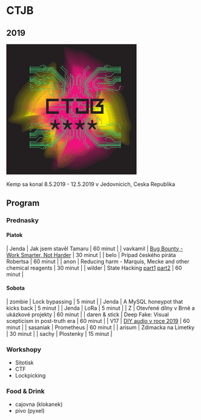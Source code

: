 # CTJB

## 2019

![art](2019/ctjb-art.png)

Kemp sa konal 8.5.2019 - 12.5.2019 v Jedovnicich, Ceska Republika

## Program

### Prednasky

#### Piatok

| Jenda | Jak jsem stavěl Tamaru | 60 minut |
| vavkamil | [Bug Bounty - Work Smarter, Not Harder](2019/bugbounty.pdf) | 30 minut |
| belo | Prípad českého piráta Robertsa | 60 minut |
| anon | Reducing harm - Marquis, Mecke and other chemical reagents | 30 minut |
| wilder | State Hacking [part1](https://slides.com/nethemba/how-to-achieve-both-economic-and-personal-freedom-using-globality-and-flexibility/) [part2](https://slides.com/nethemba/financial-freedom-using-cryptocurrencies-27/) | 60 minut |

#### Sobota

| zombie | Lock bypassing | 5 minut |
| Jenda | A MySQL honeypot that kicks back | 5 minut |
| Jenda | LoRa | 5 minut |
| Z | Otevřené dílny v Brně a ukázkové projekty | 60 minut |
| daren & stick | Deep Fake: Visual scepticism in post-truth era | 60 minut |
| V17 | [DIY audio v roce 2019](2019/diy_audio.pdf) | 60 minut |
| sasaniak | Prometheus | 60 minut |
| arisum | Zdimacka na Limetky  | 30 minut |
| sachy | Plostenky | 15 minut |

### Workshopy

* Sitotisk
* CTF
* Lockpicking

### Food & Drink

* cajovna (klokanek)
* pivo (pyxel)
